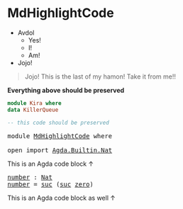 # MdHighlightCode

+ Avdol
  + Yes!
  + I!
  + Am!
+ Jojo!

> Jojo! This is the last of my hamon! Take it from me!!

**Everything above should be preserved**

```haskell
module Kira where
data KillerQueue

-- this code should be preserved
```

<pre class="Agda"><a id="253" class="Keyword">module</a> <a id="260" href="MdHighlightCode.html" class="Module">MdHighlightCode</a> <a id="276" class="Keyword">where</a>

<a id="283" class="Keyword">open</a> <a id="288" class="Keyword">import</a> <a id="295" href="Agda.Builtin.Nat.html" class="Module">Agda.Builtin.Nat</a>
</pre>
This is an Agda code block ↑

<pre class="Agda"><a id="number"></a><a id="351" href="MdHighlightCode.html#351" class="Function">number</a> <a id="358" class="Symbol">:</a> <a id="360" href="Agda.Builtin.Nat.html#177" class="Datatype">Nat</a>
<a id="364" href="MdHighlightCode.html#351" class="Function">number</a> <a id="371" class="Symbol">=</a> <a id="373" href="Agda.Builtin.Nat.html#208" class="InductiveConstructor">suc</a> <a id="377" class="Symbol">(</a><a id="378" href="Agda.Builtin.Nat.html#208" class="InductiveConstructor">suc</a> <a id="382" href="Agda.Builtin.Nat.html#195" class="InductiveConstructor">zero</a><a id="386" class="Symbol">)</a>
</pre>
This is an Agda code block as well ↑
